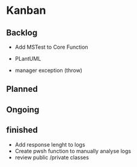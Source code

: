 # Kanban



## Backlog


* Add MSTest to Core Function

* PLantUML

* manager exception (throw)

## Planned





## Ongoing




## finished


* Add response lenght to logs
* Create pwsh function to manually analyse logs
* review public /private classes

